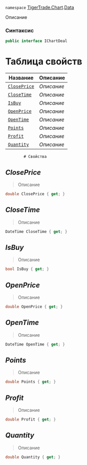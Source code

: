 
`namespace` [TigerTrade.Chart](../../TigerTrade.Chart.md).[Data](../../TigerTrade.Chart/Data.md)


Описание

### Синтаксис
```csharp
public interface IChartDeal
```


# Таблица свойств
| Название | Описание |
| --- | --- |
| [`ClosePrice`](./IChartDeal.cs/Свойства/ClosePrice.md) | *Описание* |
| [`CloseTime`](./IChartDeal.cs/Свойства/CloseTime.md) | *Описание* |
| [`IsBuy`](./IChartDeal.cs/Свойства/IsBuy.md) | *Описание* |
| [`OpenPrice`](./IChartDeal.cs/Свойства/OpenPrice.md) | *Описание* |
| [`OpenTime`](./IChartDeal.cs/Свойства/OpenTime.md) | *Описание* |
| [`Points`](./IChartDeal.cs/Свойства/Points.md) | *Описание* |
| [`Profit`](./IChartDeal.cs/Свойства/Profit.md) | *Описание* |
| [`Quantity`](./IChartDeal.cs/Свойства/Quantity.md) | *Описание* |




            # Свойства

## *ClosePrice*
> Описание

```csharp
double ClosePrice { get; }
```

## *CloseTime*
> Описание

```csharp
DateTime CloseTime { get; }
```

## *IsBuy*
> Описание

```csharp
bool IsBuy { get; }
```

## *OpenPrice*
> Описание

```csharp
double OpenPrice { get; }
```

## *OpenTime*
> Описание

```csharp
DateTime OpenTime { get; }
```

## *Points*
> Описание

```csharp
double Points { get; }
```

## *Profit*
> Описание

```csharp
double Profit { get; }
```

## *Quantity*
> Описание

```csharp
double Quantity { get; }
```

